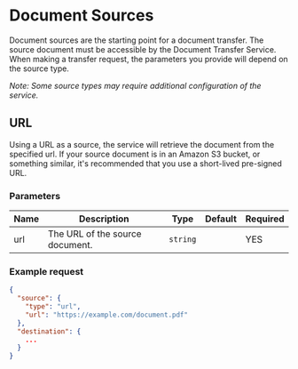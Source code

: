 # Document Sources

Document sources are the starting point for a document transfer. The source
document must be accessible by the Document Transfer Service. When making a
transfer request, the parameters you provide will depend on the source type.

_Note: Some source types may require additional configuration of the service._

## URL

Using a URL as a source, the service will retrieve the document from the
specified url. If your source document is in an Amazon S3 bucket, or something
similar, it's recommended that you use a short-lived pre-signed URL.

### Parameters

| Name | Description                     | Type     | Default | Required |
|------|---------------------------------|----------|---------|----------|
| url  | The URL of the source document. | `string` |         | YES      |

### Example request

```json
{
  "source": {
    "type": "url",
    "url": "https://example.com/document.pdf"
  },
  "destination": {
    ...
  }
}
```
